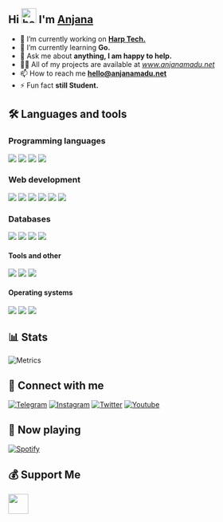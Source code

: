 ## Hi <img src="https://raw.githubusercontent.com/MartinHeinz/MartinHeinz/master/wave.gif" alt="hand wave" width="30"/> I'm [Anjana](https://github.com/AnjanaMadu)
   
- 🔭 I’m currently working on [**Harp Tech.**](github.com/harptechorg)
- 🌱 I’m currently learning **Go.**
- 💬 Ask me about **anything, I am happy to help.**
- 👨‍💻 All of my projects are available at *www.anjanamadu.net*
- 📫 How to reach me **hello@anjanamadu.net**
- ⚡ Fun fact **still Student.**

## 🛠️ Languages and tools
### Programming languages
<a href="https://www.python.org" target="_blank"><img src="https://img.icons8.com/fluency/48/null/python.png"/></a>
<a href="https://go.dev" target="_blank"><img src="https://img.icons8.com/color/48/null/golang.png"/></a>
<a href="https://nodejs.org" target="_blank"><img src="https://img.icons8.com/fluency/48/null/node-js.png"/></a>
<a href="https://www.php.net" target="_blank"><img src="https://img.icons8.com/offices/48/null/php-logo.png"/></a>

### Web development
<a target="_blank"><img src="https://img.icons8.com/fluency/48/null/html-5.png"/></a>
<a target="_blank"><img src="https://img.icons8.com/fluency/48/null/css3.png"/></a>
<a href="https://www.javascript.com" target="_blank"><img src="https://img.icons8.com/fluency/48/null/javascript.png"/></a>
<a href="https://www.nginx.com" target="_blank"><img src="https://img.icons8.com/color/48/null/nginx.png"/></a>
<a href="https://getbootstrap.com" target="_blank"><img src="https://img.icons8.com/color/48/null/bootstrap.png"/></a>
<a href="https://tailwindcss.com" target="_blank"><img src="https://img.icons8.com/fluency/48/null/tailwind_css.png"/></a>

### Databases
<a href="https://www.mongodb.com" target="_blank"><img src="https://img.icons8.com/external-tal-revivo-color-tal-revivo/48/null/external-mongodb-a-cross-platform-document-oriented-database-program-logo-color-tal-revivo.png"/></a>
<a href="https://www.mysql.com" target="_blank"><img src="https://img.icons8.com/fluency/48/null/mysql-logo.png"/></a>
<a href="https://www.postgresql.org" target="_blank"><img src="https://img.icons8.com/color/48/null/postgreesql.png"/></a>
<a href="https://redis.io" target="_blank"><img src="https://img.icons8.com/color/48/null/redis.png"/></a>

#### Tools and other
<a href="https://www.docker.com" target="_blank"><img src="https://img.icons8.com/fluency/48/null/docker.png"/></a>
<a href="https://www.arduino.cc" target="_blank"><img src="https://img.icons8.com/fluency/48/null/arduino.png"/></a>
<a href="https://www.oracle.com" target="_blank"><img src="https://img.icons8.com/color/48/null/oracle-logo.png"/></a>

#### Operating systems
<a href="https://www.microsoft.com" target="_blank"><img src="https://img.icons8.com/fluency/48/null/windows-10.png"/></a>
<a href="https://ubuntu.com" target="_blank"><img src="https://img.icons8.com/color/48/null/ubuntu--v1.png"/></a>
<a href="https://archlinux.org" target="_blank"><img src="https://img.icons8.com/external-tal-revivo-color-tal-revivo/48/null/external-arch-linux-composed-of-nonfree-and-open-source-software-logo-color-tal-revivo.png"/></a>

## 📊 Stats
<img src="https://raw.githubusercontent.com/AnjanaMadu/AnjanaMadu/main/github-metrics.svg" alt="Metrics">

## 🔗 Connect with me
<a href="https://telegram.me/Anjana_Ma" target="_blank"><img src="https://img.icons8.com/fluency/48/000000/telegram-app.png" alt="Telegram"></a>
<a href="https://www.instagram.com/anjana.madu" target="_blank"><img src="https://img.icons8.com/fluency/48/000000/instagram-new.png" alt="Instagram"></a>
<a href="https://www.twitter.com/Anjana__Madu" target="_blank"><img src="https://img.icons8.com/fluency/48/000000/twitter.png" alt="Twitter"></a>
<a href="https://youtube.com/c/AnjanaMaduu" target="_blank"><img src="https://img.icons8.com/fluency/48/000000/youtube-play.png" alt="Youtube"></a>

## 🎵 Now playing
<a href="https://spotify.com/" target="_blank" alt="Spotify now playing"><img src="https://novatorem.vercel.app/api/spotify" alt="Spotify"></a>

## 💰 Support Me
<a href="https://ko-fi.com/anjanamadu" target="_blank" alt="KoFi"><img height="40" src="https://az743702.vo.msecnd.net/cdn/kofi3.png"/></a>
